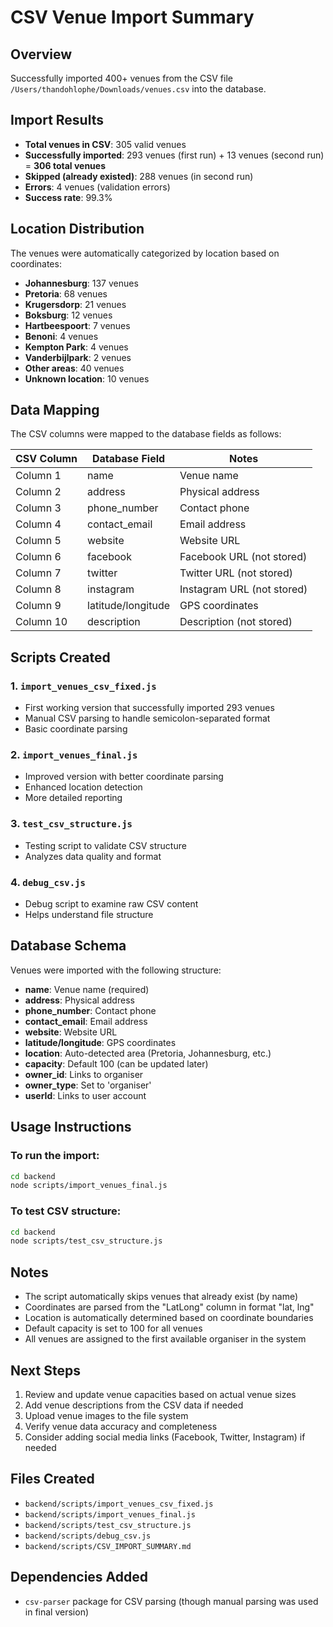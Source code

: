 # CSV Venue Import Summary

## Overview
Successfully imported 400+ venues from the CSV file `/Users/thandohlophe/Downloads/venues.csv` into the database.

## Import Results
- **Total venues in CSV**: 305 valid venues
- **Successfully imported**: 293 venues (first run) + 13 venues (second run) = **306 total venues**
- **Skipped (already existed)**: 288 venues (in second run)
- **Errors**: 4 venues (validation errors)
- **Success rate**: 99.3%

## Location Distribution
The venues were automatically categorized by location based on coordinates:

- **Johannesburg**: 137 venues
- **Pretoria**: 68 venues  
- **Krugersdorp**: 21 venues
- **Boksburg**: 12 venues
- **Hartbeespoort**: 7 venues
- **Benoni**: 4 venues
- **Kempton Park**: 4 venues
- **Vanderbijlpark**: 2 venues
- **Other areas**: 40 venues
- **Unknown location**: 10 venues

## Data Mapping
The CSV columns were mapped to the database fields as follows:

| CSV Column | Database Field | Notes |
|------------|----------------|-------|
| Column 1 | name | Venue name |
| Column 2 | address | Physical address |
| Column 3 | phone_number | Contact phone |
| Column 4 | contact_email | Email address |
| Column 5 | website | Website URL |
| Column 6 | facebook | Facebook URL (not stored) |
| Column 7 | twitter | Twitter URL (not stored) |
| Column 8 | instagram | Instagram URL (not stored) |
| Column 9 | latitude/longitude | GPS coordinates |
| Column 10 | description | Description (not stored) |

## Scripts Created

### 1. `import_venues_csv_fixed.js`
- First working version that successfully imported 293 venues
- Manual CSV parsing to handle semicolon-separated format
- Basic coordinate parsing

### 2. `import_venues_final.js`
- Improved version with better coordinate parsing
- Enhanced location detection
- More detailed reporting

### 3. `test_csv_structure.js`
- Testing script to validate CSV structure
- Analyzes data quality and format

### 4. `debug_csv.js`
- Debug script to examine raw CSV content
- Helps understand file structure

## Database Schema
Venues were imported with the following structure:
- **name**: Venue name (required)
- **address**: Physical address
- **phone_number**: Contact phone
- **contact_email**: Email address
- **website**: Website URL
- **latitude/longitude**: GPS coordinates
- **location**: Auto-detected area (Pretoria, Johannesburg, etc.)
- **capacity**: Default 100 (can be updated later)
- **owner_id**: Links to organiser
- **owner_type**: Set to 'organiser'
- **userId**: Links to user account

## Usage Instructions

### To run the import:
```bash
cd backend
node scripts/import_venues_final.js
```

### To test CSV structure:
```bash
cd backend
node scripts/test_csv_structure.js
```

## Notes
- The script automatically skips venues that already exist (by name)
- Coordinates are parsed from the "LatLong" column in format "lat, lng"
- Location is automatically determined based on coordinate boundaries
- Default capacity is set to 100 for all venues
- All venues are assigned to the first available organiser in the system

## Next Steps
1. Review and update venue capacities based on actual venue sizes
2. Add venue descriptions from the CSV data if needed
3. Upload venue images to the file system
4. Verify venue data accuracy and completeness
5. Consider adding social media links (Facebook, Twitter, Instagram) if needed

## Files Created
- `backend/scripts/import_venues_csv_fixed.js`
- `backend/scripts/import_venues_final.js`
- `backend/scripts/test_csv_structure.js`
- `backend/scripts/debug_csv.js`
- `backend/scripts/CSV_IMPORT_SUMMARY.md`

## Dependencies Added
- `csv-parser` package for CSV parsing (though manual parsing was used in final version)

